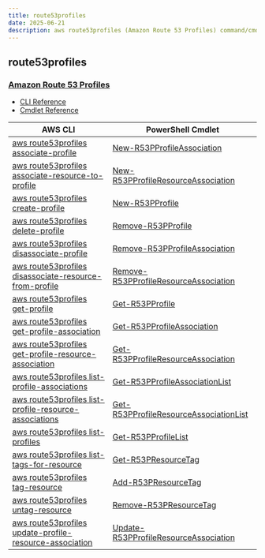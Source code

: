 ```yaml
---
title: route53profiles
date: 2025-06-21
description: aws route53profiles (Amazon Route 53 Profiles) command/cmdlet list.
---
```


## route53profiles

### [Amazon Route 53 Profiles](https://aws.amazon.com/route53/)

* [CLI Reference](https://awscli.amazonaws.com/v2/documentation/api/latest/reference/route53profiles/index.html)
* [Cmdlet Reference](https://docs.aws.amazon.com/powershell/latest/reference/items/Route53Profiles_cmdlets.html)

|AWS CLI|PowerShell Cmdlet|
|----|----|
|[aws route53profiles associate-profile](https://awscli.amazonaws.com/v2/documentation/api/latest/reference/route53profiles/associate-profile.html)|[New-R53PProfileAssociation](https://docs.aws.amazon.com/powershell/latest/reference/items/New-R53PProfileAssociation.html)|
|[aws route53profiles associate-resource-to-profile](https://awscli.amazonaws.com/v2/documentation/api/latest/reference/route53profiles/associate-resource-to-profile.html)|[New-R53PProfileResourceAssociation](https://docs.aws.amazon.com/powershell/latest/reference/items/New-R53PProfileResourceAssociation.html)|
|[aws route53profiles create-profile](https://awscli.amazonaws.com/v2/documentation/api/latest/reference/route53profiles/create-profile.html)|[New-R53PProfile](https://docs.aws.amazon.com/powershell/latest/reference/items/New-R53PProfile.html)|
|[aws route53profiles delete-profile](https://awscli.amazonaws.com/v2/documentation/api/latest/reference/route53profiles/delete-profile.html)|[Remove-R53PProfile](https://docs.aws.amazon.com/powershell/latest/reference/items/Remove-R53PProfile.html)|
|[aws route53profiles disassociate-profile](https://awscli.amazonaws.com/v2/documentation/api/latest/reference/route53profiles/disassociate-profile.html)|[Remove-R53PProfileAssociation](https://docs.aws.amazon.com/powershell/latest/reference/items/Remove-R53PProfileAssociation.html)|
|[aws route53profiles disassociate-resource-from-profile](https://awscli.amazonaws.com/v2/documentation/api/latest/reference/route53profiles/disassociate-resource-from-profile.html)|[Remove-R53PProfileResourceAssociation](https://docs.aws.amazon.com/powershell/latest/reference/items/Remove-R53PProfileResourceAssociation.html)|
|[aws route53profiles get-profile](https://awscli.amazonaws.com/v2/documentation/api/latest/reference/route53profiles/get-profile.html)|[Get-R53PProfile](https://docs.aws.amazon.com/powershell/latest/reference/items/Get-R53PProfile.html)|
|[aws route53profiles get-profile-association](https://awscli.amazonaws.com/v2/documentation/api/latest/reference/route53profiles/get-profile-association.html)|[Get-R53PProfileAssociation](https://docs.aws.amazon.com/powershell/latest/reference/items/Get-R53PProfileAssociation.html)|
|[aws route53profiles get-profile-resource-association](https://awscli.amazonaws.com/v2/documentation/api/latest/reference/route53profiles/get-profile-resource-association.html)|[Get-R53PProfileResourceAssociation](https://docs.aws.amazon.com/powershell/latest/reference/items/Get-R53PProfileResourceAssociation.html)|
|[aws route53profiles list-profile-associations](https://awscli.amazonaws.com/v2/documentation/api/latest/reference/route53profiles/list-profile-associations.html)|[Get-R53PProfileAssociationList](https://docs.aws.amazon.com/powershell/latest/reference/items/Get-R53PProfileAssociationList.html)|
|[aws route53profiles list-profile-resource-associations](https://awscli.amazonaws.com/v2/documentation/api/latest/reference/route53profiles/list-profile-resource-associations.html)|[Get-R53PProfileResourceAssociationList](https://docs.aws.amazon.com/powershell/latest/reference/items/Get-R53PProfileResourceAssociationList.html)|
|[aws route53profiles list-profiles](https://awscli.amazonaws.com/v2/documentation/api/latest/reference/route53profiles/list-profiles.html)|[Get-R53PProfileList](https://docs.aws.amazon.com/powershell/latest/reference/items/Get-R53PProfileList.html)|
|[aws route53profiles list-tags-for-resource](https://awscli.amazonaws.com/v2/documentation/api/latest/reference/route53profiles/list-tags-for-resource.html)|[Get-R53PResourceTag](https://docs.aws.amazon.com/powershell/latest/reference/items/Get-R53PResourceTag.html)|
|[aws route53profiles tag-resource](https://awscli.amazonaws.com/v2/documentation/api/latest/reference/route53profiles/tag-resource.html)|[Add-R53PResourceTag](https://docs.aws.amazon.com/powershell/latest/reference/items/Add-R53PResourceTag.html)|
|[aws route53profiles untag-resource](https://awscli.amazonaws.com/v2/documentation/api/latest/reference/route53profiles/untag-resource.html)|[Remove-R53PResourceTag](https://docs.aws.amazon.com/powershell/latest/reference/items/Remove-R53PResourceTag.html)|
|[aws route53profiles update-profile-resource-association](https://awscli.amazonaws.com/v2/documentation/api/latest/reference/route53profiles/update-profile-resource-association.html)|[Update-R53PProfileResourceAssociation](https://docs.aws.amazon.com/powershell/latest/reference/items/Update-R53PProfileResourceAssociation.html)|

